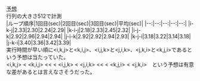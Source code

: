 [予想](https://docs.google.com/document/d/1aYkRgIqQD0vaGqTiVQC_nJeYk3RjrZ9RIKulBvp5ABg/edit?usp=sharing)  
行列の大きさ512で計測  
|ループ順序|1回目(sec)|2回目(sec)|3回目(sec)|平均(sec)|
|--:|--:|--:|--:|--:|
|i-k-j|2.33|2.30|2.24|2.29|
|k-i-j|2.18|2.33|2.45|2.32|
|i-j-k|2.92|2.96|2.94|2.94|
|j-i-k|2.92|2.92|2.94|2.93|
|k-j-i|3.18|3.22|3.14|3.18|
|j-k-i|3.40|3.36|3.42|3.39|  
実行時間が早い順に<i,k,j>と<k,i,j>、<i,j,k>と<j,i,k>、<j,k,i>と<k,j,i>であるという予想は当たっていた。  
<i,k,j> < <k,i,j> << < <i,j,k> < <j,i,k> << < <k,j,i> < <j,k,i>　という予想は有意な差があるとは言えなさそうだった。  
